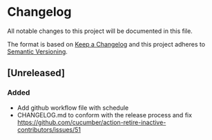 # Changelog

All notable changes to this project will be documented in this file.

The format is based on [Keep a Changelog](http://keepachangelog.com/)
and this project adheres to [Semantic Versioning](http://semver.org/).

## [Unreleased]
### Added
- Add github workflow file with schedule
- CHANGELOG.md to conform with the release process and fix https://github.com/cucumber/action-retire-inactive-contributors/issues/51
